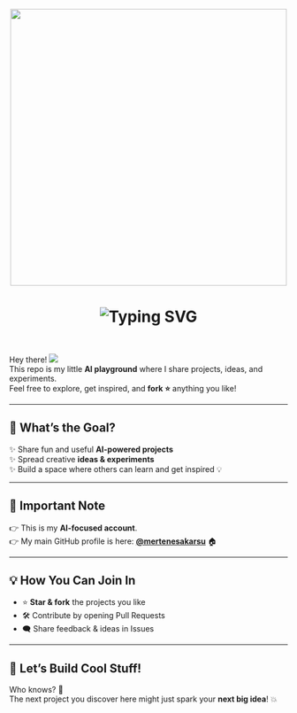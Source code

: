 <p align="center">
  <img src="https://res.cloudinary.com/db1ykrdfo/image/upload/v1758667455/dnm-removebg-preview_llwiry.png" width="500">
</p>

<h1 align="center">
  <img src="https://readme-typing-svg.herokuapp.com?size=30&duration=4000&color=FF6EC7&center=true&vCenter=true&width=500&lines=🤖+Welcome+to+mertenesakarsu-ai+🚀;AI+Projects+%26+Ideas+💡;Let's+Build+Cool+Stuff+Together!+🔥" alt="Typing SVG" />
</h1>

</br>

Hey there! ![](https://user-images.githubusercontent.com/18350557/176309783-0785949b-9127-417c-8b55-ab5a4333674e.gif)  
This repo is my little **AI playground** where I share projects, ideas, and experiments.  
Feel free to explore, get inspired, and **fork ⭐** anything you like!  

---

## 🎯 What’s the Goal?
✨ Share fun and useful **AI-powered projects**  
✨ Spread creative **ideas & experiments**  
✨ Build a space where others can learn and get inspired 💡  

---

## 📌 Important Note
👉 This is my **AI-focused account**.  
👉 My main GitHub profile is here: [**@mertenesakarsu**](https://github.com/mertenesakarsu) 🏠  

---

## 💡 How You Can Join In
- ⭐ **Star & fork** the projects you like  
- 🛠️ Contribute by opening Pull Requests  
- 🗨️ Share feedback & ideas in Issues  

---

## 🚀 Let’s Build Cool Stuff!
Who knows? 🤔  
The next project you discover here might just spark your **next big idea**! 💥  
